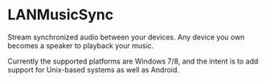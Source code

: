 # LANMusicSync
Stream synchronized audio between your devices. Any device you own becomes a speaker to playback your music.

Currently the supported platforms are Windows 7/8, and the intent is to add support for Unix-based systems as well as Android.

